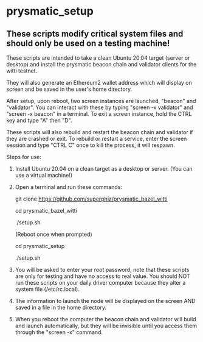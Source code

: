 # prysmatic_setup

## These scripts modify critical system files and should only be used on a testing machine!

These scripts are intended to take a clean Ubuntu 20.04 target (server or desktop) and install the prysmatic beacon chain and validator clients for the witti testnet.

They will also generate an Ethereum2 wallet address which will display on screen and be saved in the user's home directory.

After setup, upon reboot, two screen instances are launched, "beacon" and "validator". You can interact with these by typing "screen -x validator" and "screen -x beacon" in a terminal. To exit a screen instance, hold the CTRL key and type "A" then "D".

These scripts will also rebuild and restart the beacon chain and validator if they are crashed or exit. To rebuild or restart a service, enter the screen session and type "CTRL C" once to kill the process, it will respawn.

Steps for use:

1. Install Ubuntu 20.04 on a clean target as a desktop or server. (You can use a virtual machine!)
2. Open a terminal and run these commands: 

    git clone https://github.com/superphiz/prysmatic_bazel_witti
    
    cd prysmatic_bazel_witti
    
    ./setup.sh
    
    (Reboot once when prompted)
    
    cd prysmatic_setup
    
    ./setup.sh
    
3. You will be asked to enter your root password, note that these scripts are only for testing and have no access to real value. You should NOT run these scripts on your daily driver computer because they alter a system file (/etc/rc.local).

4. The information to launch the node will be displayed on the screen AND saved in a file in the home directory.

5. When you reboot the computer the beacon chain and validator will build and launch automatically, but they will be invisible until you access them through the "screen -x" command.
